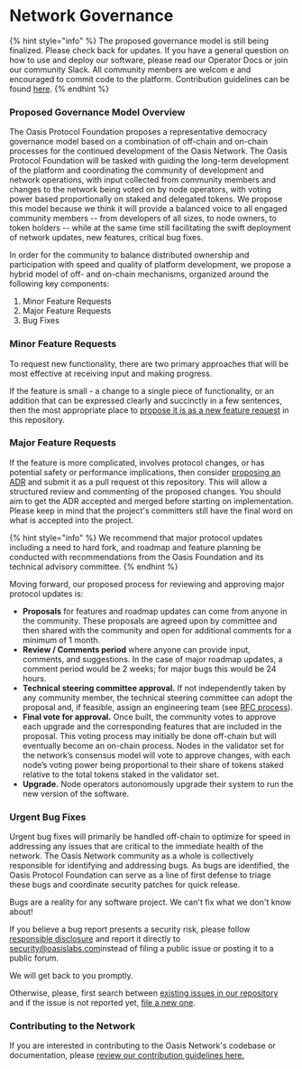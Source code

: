 # Network Governance

{% hint style="info" %}
The proposed governance model is still being finalized. Please check back for updates. If you have a general question on how to use and deploy our software, please read our Operator Docs or join our community Slack. All community members are welcom e and encouraged to commit code to the platform. Contribution guidelines can be found [here](contribution-guidelines.md).
{% endhint %}

### Proposed Governance Model Overview

The Oasis Protocol Foundation proposes a representative democracy governance model based on a combination of off-chain and on-chain processes for the continued development of the Oasis Network. The Oasis Protocol Foundation will be tasked with guiding the long-term development of the platform and coordinating the community of development and network operations, with input collected from community members and changes to the network being voted on by node operators, with voting power based proportionally on staked and delegated tokens. We propose this model because we think it will provide a balanced voice to all engaged community members -- from developers of all sizes, to node owners, to token holders -- while at the same time still facilitating the swift deployment of network updates, new features, critical bug fixes.

In order for the community to balance distributed ownership and participation with speed and quality of platform development, we propose a hybrid model of off- and on-chain mechanisms, organized around the following key components:

1. Minor Feature Requests
2. Major Feature Requests
3. Bug Fixes

### Minor Feature Requests

To request new functionality, there are two primary approaches that will be most effective at receiving input and making progress.

If the feature is small - a change to a single piece of functionality, or an addition that can be expressed clearly and succinctly in a few sentences, then the most appropriate place to [propose it is as a new feature request](https://github.com/oasisprotocol/oasis-core/issues/new?template=feature_request.md) in this repository.

### Major Feature Requests

If the feature is more complicated, involves protocol changes, or has potential safety or performance implications, then consider [proposing an ADR](https://github.com/oasisprotocol/oasis-core/blob/master/docs/adr/index.md) and submit it as a pull request ot this repository. This will allow a structured review and commenting of the proposed changes. You should aim to get the ADR accepted and merged before starting on implementation. Please keep in mind that the project's committers still have the final word on what is accepted into the project.

{% hint style="info" %}
We recommend that major protocol updates including a need to hard fork, and roadmap and feature planning be conducted with recommendations from the Oasis Foundation and its technical advisory committee.
{% endhint %}

Moving forward, our proposed process for reviewing and approving major protocol updates is:

* **Proposals** for features and roadmap updates can come from anyone in the community. These proposals are agreed upon by committee and then shared with the community and open for additional comments for a minimum of 1 month.
* **Review / Comments period** where anyone can provide input, comments, and suggestions. In the case of major roadmap updates, a comment period would be 2 weeks; for major bugs this would be 24 hours.
* **Technical steering committee approval.** If not independently taken by any community member, the technical steering committee can adopt the proposal and, if feasible, assign an engineering team \(see [RFC process](https://github.com/oasislabs/private-rfcs)\).
* **Final vote for approval.** Once built, the community votes to approve each upgrade and the corresponding features that are included in the proposal. This voting process may initially be done off-chain but will eventually become an on-chain process. Nodes in the validator set for the network’s consensus model will vote to approve changes, with each node’s voting power being proportional to their share of tokens staked relative to the total tokens staked in the validator set.
* **Upgrade.** Node operators autonomously upgrade their system to run the new version of the software.

### Urgent Bug Fixes

Urgent bug fixes will primarily be handled off-chain to optimize for speed in addressing any issues that are critical to the immediate health of the network. The Oasis Network community as a whole is collectively responsible for identifying and addressing bugs. As bugs are identified, the Oasis Protocol Foundation can serve as a line of first defense to triage these bugs and coordinate security patches for quick release.

Bugs are a reality for any software project. We can't fix what we don't know about!

If you believe a bug report presents a security risk, please follow [responsible disclosure](https://en.wikipedia.org/wiki/Responsible_disclosure) and report it directly to [security@oasislabs.com](mailto:security@oasislabs.com)instead of filing a public issue or posting it to a public forum.

We will get back to you promptly.

Otherwise, please, first search between [existing issues in our repository](https://github.com/oasisprotocol/oasis-core/issues) and if the issue is not reported yet, [file a new one](https://github.com/oasisprotocol/oasis-core/issues/new?template=bug_report.md).

### Contributing to the Network

If you are interested in contributing to the Oasis Network's codebase or documentation, please [review our contribution guidelines here.](contribution-guidelines.md)

